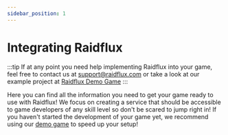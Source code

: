 ```yaml
---
sidebar_position: 1
---
```

 
# Integrating Raidflux 
:::tip
If at any point you need help implementing Raidflux into your game, feel free to contact us at support@raidflux.com or take a look at our example project at [Raidflux Demo Game](https://github.com/Raidflux/raidflux-unity-demo)
:::

Here you can find all the information you need to get your game ready to use with Raidflux! We focus on creating a service that should be accessible to game developers of any skill level so don't be scared to jump right in! If you haven't started the development of your game yet, we recommend using our [demo game](./../demo/prepare-demo) to speed up your setup! 

